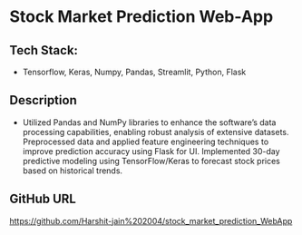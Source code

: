 # Stock Market Prediction Web-App
## Tech Stack:
  - Tensorflow, Keras, Numpy, Pandas, Streamlit, Python, Flask
## Description
- Utilized Pandas and NumPy libraries to enhance the software’s data processing capabilities, enabling robust analysis of extensive datasets. Preprocessed data and applied feature engineering techniques to improve prediction accuracy using Flask for UI. Implemented 30-day predictive modeling using TensorFlow/Keras to forecast stock prices based on historical trends.
## GitHub URL
https://github.com/Harshit-jain%202004/stock_market_prediction_WebApp